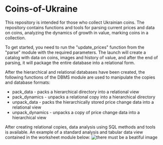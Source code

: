 # Coins-of-Ukraine
This repository is intended for those who collect Ukrainian coins. The repository contains functions and tools for parsing current prices and data on coins, analyzing the dynamics of growth in value, marking coins in a collection.

To get started, you need to run the "update_prices" function from the "parse" module with the required parameters. The launch will create a catalog with data on coins, images and history of value, and after the end of parsing, it will package the entire database into a relational form.

After the hierarchical and relational databases have been created, the following functions of the DBMS module are used to manipulate the copies and database formats:
+ pack_data - packs a hierarchical directory into a relational view
+ pack_dynamics - unpacks a relational copy into a hierarchical directory
+ unpack_data - packs the hierarchically stored price change data into a relational view
+ unpack_dynamics - unpacks a copy of price change data into a hierarchical view

After creating relational copies, data analysis using SQL methods and tools is available. An example of a standard analysis and tabular data view contained in the worksheet module below:
![there must be a beatiful image](https://github.com/Kyrylo-Kotelevets/Coins-of-Ukraine/blob/main/examples/table.png)
